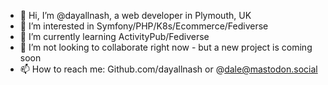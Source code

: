 - 👋 Hi, I’m @dayallnash, a web developer in Plymouth, UK
- 👀 I’m interested in Symfony/PHP/K8s/Ecommerce/Fediverse
- 🌱 I’m currently learning ActivityPub/Fediverse
- 💞️ I’m not looking to collaborate right now - but a new project is coming soon
- 📫 How to reach me: Github.com/dayallnash or @dale@mastodon.social
